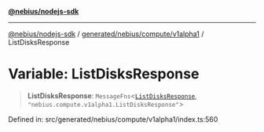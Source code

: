 [**@nebius/nodejs-sdk**](../../../../../README.md)

***

[@nebius/nodejs-sdk](../../../../../README.md) / [generated/nebius/compute/v1alpha1](../README.md) / ListDisksResponse

# Variable: ListDisksResponse

> **ListDisksResponse**: `MessageFns`\<[`ListDisksResponse`](../interfaces/ListDisksResponse.md), `"nebius.compute.v1alpha1.ListDisksResponse"`\>

Defined in: src/generated/nebius/compute/v1alpha1/index.ts:560
